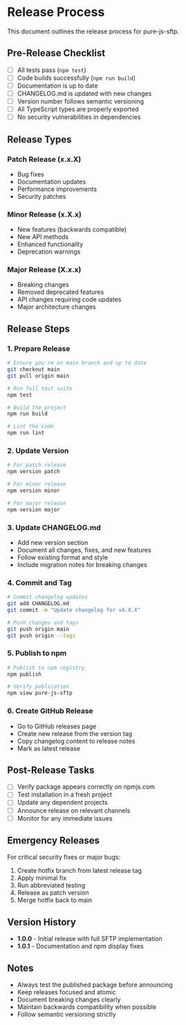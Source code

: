 # Release Process

This document outlines the release process for pure-js-sftp.

## Pre-Release Checklist

- [ ] All tests pass (`npm test`)
- [ ] Code builds successfully (`npm run build`)
- [ ] Documentation is up to date
- [ ] CHANGELOG.md is updated with new changes
- [ ] Version number follows semantic versioning
- [ ] All TypeScript types are properly exported
- [ ] No security vulnerabilities in dependencies

## Release Types

### Patch Release (x.x.X)
- Bug fixes
- Documentation updates
- Performance improvements
- Security patches

### Minor Release (x.X.x)
- New features (backwards compatible)
- New API methods
- Enhanced functionality
- Deprecation warnings

### Major Release (X.x.x)
- Breaking changes
- Removed deprecated features
- API changes requiring code updates
- Major architecture changes

## Release Steps

### 1. Prepare Release
```bash
# Ensure you're on main branch and up to date
git checkout main
git pull origin main

# Run full test suite
npm test

# Build the project
npm run build

# Lint the code
npm run lint
```

### 2. Update Version
```bash
# For patch release
npm version patch

# For minor release
npm version minor

# For major release
npm version major
```

### 3. Update CHANGELOG.md
- Add new version section
- Document all changes, fixes, and new features
- Follow existing format and style
- Include migration notes for breaking changes

### 4. Commit and Tag
```bash
# Commit changelog updates
git add CHANGELOG.md
git commit -m "Update changelog for vX.X.X"

# Push changes and tags
git push origin main
git push origin --tags
```

### 5. Publish to npm
```bash
# Publish to npm registry
npm publish

# Verify publication
npm view pure-js-sftp
```

### 6. Create GitHub Release
- Go to GitHub releases page
- Create new release from the version tag
- Copy changelog content to release notes
- Mark as latest release

## Post-Release Tasks

- [ ] Verify package appears correctly on npmjs.com
- [ ] Test installation in a fresh project
- [ ] Update any dependent projects
- [ ] Announce release on relevant channels
- [ ] Monitor for any immediate issues

## Emergency Releases

For critical security fixes or major bugs:

1. Create hotfix branch from latest release tag
2. Apply minimal fix
3. Run abbreviated testing
4. Release as patch version
5. Merge hotfix back to main

## Version History

- **1.0.0** - Initial release with full SFTP implementation
- **1.0.1** - Documentation and npm display fixes

## Notes

- Always test the published package before announcing
- Keep releases focused and atomic
- Document breaking changes clearly
- Maintain backwards compatibility when possible
- Follow semantic versioning strictly